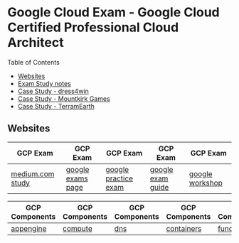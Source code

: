 # Google Cloud Exam - Google Cloud Certified Professional Cloud Architect

Table of Contents
- [Websites](#websites)
- [Exam Study notes](gcloud.md)
- [Case Study - dress4win](gcloud-dress4win)
- [Case Study - Mountkirk Games](gcloud-mountkirk)
- [Case Study - TerramEarth](gcloud-terramearth)

## Websites
| GCP Exam | GCP Exam | GCP Exam | GCP Exam | GCP Exam |
| --- | --- | --- | --- | --- |
| [medium.com study](https://medium.com/@earlg3/google-cloud-architect-exam-study-materials-5ab327b62bc8) | [google exams page](https://cloud.google.com/training/exams/) | [google practice exam](https://cloud.google.com/certification/practice-exam/cloud-architect) | [google exam guide](https://cloud.google.com/certification/guides/cloud-architect/#certificate-exam-guide) | [google workshop](https://goo.gl/oFp6ep) |

| GCP Components | GCP Components | GCP Components | GCP Components | GCP Components |
| --- | --- | --- | --- | --- |
| [appengine](https://cloud.google.com/appengine/docs/standard/) | [compute](https://cloud.google.com/compute/docs/vpn/overview) | [dns](https://cloud.google.com/dns/overview) | [containers](https://cloud.google.com/container-engine/reference/rest/) | [functions](https://cloud.google.com/functions/docs/concepts/overview) |
